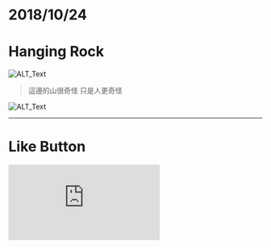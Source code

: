 # 2018/10/24
# Hanging Rock

![ALT_Text](https://s9443112.github.io/github_blog/2018/2018-10-24/IMG_1865.JPG)

>這邊的山很奇怪
>只是人更奇怪

![ALT_Text](https://s9443112.github.io/github_blog/2018/2018-10-24/IMG_1884.JPG)

* * *

# Like Button

<iframe class="lc-margin-top-64 lc-margin-bottom-32 lc-mobile" data-v-b66e9a5a="" frameborder="0" src="https://button.like.co/in/embed/lazy_tea_time/button?referrer=https://lazyteatime.github.io/2019/2019-03-19/2019-03-19&amp;type=wp"> </iframe>